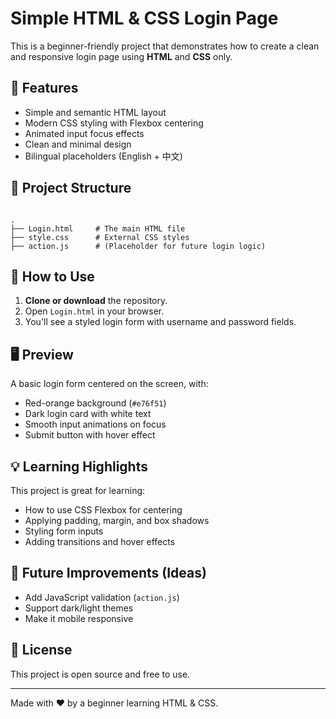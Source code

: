 
# Simple HTML & CSS Login Page

This is a beginner-friendly project that demonstrates how to create a clean and responsive login page using **HTML** and **CSS** only.

## 🌟 Features

- Simple and semantic HTML layout
- Modern CSS styling with Flexbox centering
- Animated input focus effects
- Clean and minimal design
- Bilingual placeholders (English + 中文)

## 📁 Project Structure

```

.
├── Login.html     # The main HTML file
├── style.css      # External CSS styles
├── action.js      # (Placeholder for future login logic)

```

## 🔧 How to Use

1. **Clone or download** the repository.
2. Open `Login.html` in your browser.
3. You'll see a styled login form with username and password fields.

## 🖥️ Preview

A basic login form centered on the screen, with:

- Red-orange background (`#e76f51`)
- Dark login card with white text
- Smooth input animations on focus
- Submit button with hover effect

## 💡 Learning Highlights

This project is great for learning:

- How to use CSS Flexbox for centering
- Applying padding, margin, and box shadows
- Styling form inputs
- Adding transitions and hover effects

## 🚀 Future Improvements (Ideas)

- Add JavaScript validation (`action.js`)
- Support dark/light themes
- Make it mobile responsive

## 📄 License

This project is open source and free to use.

---

Made with ❤️ by a beginner learning HTML & CSS.
```
